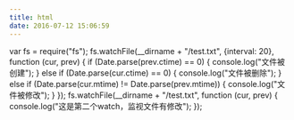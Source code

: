 ```yaml
---
title: html
date: 2016-07-12 15:06:59
---
```

var fs = require("fs");
fs.watchFile(__dirname + "/test.txt", {interval: 20}, function (cur, prev) {
    if (Date.parse(prev.ctime) == 0) {
        console.log("文件被创建");
    } else if (Date.parse(cur.ctime) == 0) {
        console.log("文件被删除");
    } else if (Date.parse(cur.mtime) != Date.parse(prev.mtime)) {
        console.log("文件被修改");
    }
});
fs.watchFile(__dirname + "/test.txt", function (cur, prev) {
    console.log("这是第二个watch，监视文件有修改");
});



